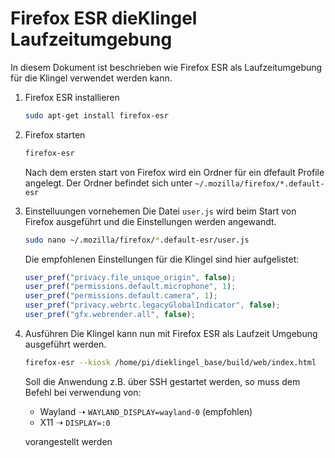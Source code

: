 # Firefox ESR dieKlingel Laufzeitumgebung

In diesem Dokument ist beschrieben wie Firefox ESR als Laufzeitumgebung für
die Klingel verwendet werden kann.

1. Firefox ESR installieren

     ```bash
     sudo apt-get install firefox-esr
     ```

2. Firefox starten

    ```bash
    firefox-esr
    ```

    Nach dem ersten start von Firefox wird ein Ordner für ein dfefault
    Profile angelegt. Der Ordner befindet sich unter
    `~/.mozilla/firefox/*.default-esr`

3. Einstelluungen vornehemen
    Die Datei `user.js` wird beim Start von Firefox ausgeführt und die
    Einstellungen werden angewandt.

    ```bash
    sudo nano ~/.mozilla/firefox/*.default-esr/user.js
    ```

    Die empfohlenen Einstellungen für die Klingel sind hier aufgelistet:

    ```javascript
    user_pref("privacy.file_unique_origin", false);
    user_pref("permissions.default.microphone", 1);
    user_pref("permissions.default.camera", 1);
    user_pref("privacy.webrtc.legacyGlobalIndicator", false);
    user_pref("gfx.webrender.all", false);
    ```

4. Ausführen
    Die Klingel kann nun mit Firefox ESR als  Laufzeit Umgebung ausgeführt werden.

    ```bash
    firefox-esr --kiosk /home/pi/dieklingel_base/build/web/index.html
    ```

    Soll die Anwendung z.B. über SSH gestartet werden, so muss dem Befehl
    bei verwendung von:

    * Wayland ➝ `WAYLAND_DISPLAY=wayland-0` (empfohlen)
    * X11 ➝ `DISPLAY=:0`

    vorangestellt werden
